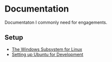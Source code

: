 # Documentation
Documentaton I commonly need for engagements.

## Setup
- [The Windows Subsystem for Linux](</setup/The Windows Subsystem for Linux.md>)
- [Setting up Ubuntu for Development](</setup/Setting up Ubuntu for Development.md>)

